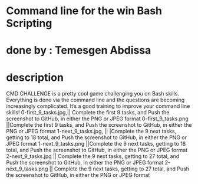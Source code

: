 # Command line for the win Bash Scripting
# done by : Temesgen Abdissa
# description 
CMD CHALLENGE  is a pretty cool game challenging you on Bash skills. 
Everything is done via the command line and the questions are becoming increasingly complicated. 
It’s a good training to improve your command line skills!
0-first_9_tasks.jpg,|| Complete the first 9 tasks, and Push the screenshot to GitHub, in either the PNG or JPEG format
0-first_9_tasks.png ||Complete the first 9 tasks, and Push the screenshot to GitHub, in either the PNG or JPEG format 
1-next_9_tasks.jpg, || |Complete the 9 next tasks, getting to 18 total, and Push the screenshot to GitHub, in either the PNG or JPEG format
1-next_9_tasks.png ||Complete the 9 next tasks, getting to 18 total, and Push the screenshot to GitHub, in either the PNG or JPEG format
2-next_9_tasks.jpg || Complete the 9 next tasks, getting to 27 total, and Push the screenshot to GitHub, in either the PNG or JPEG format 
2-next_9_tasks.png || Complete the 9 next tasks, getting to 27 total, and Push the screenshot to GitHub, in either the PNG or JPEG format 
